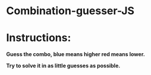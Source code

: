 # Combination-guesser-JS

# Instructions:

 <b> Guess the combo, blue means higher red means lower. </b>
  
 <b> Try to solve it in as little guesses as possible. </b>
